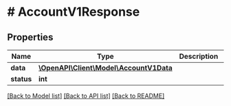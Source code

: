 # # AccountV1Response

## Properties

Name | Type | Description | Notes
------------ | ------------- | ------------- | -------------
**data** | [**\OpenAPI\Client\Model\AccountV1Data**](AccountV1Data.md) |  |
**status** | **int** |  |

[[Back to Model list]](../../README.md#models) [[Back to API list]](../../README.md#endpoints) [[Back to README]](../../README.md)
